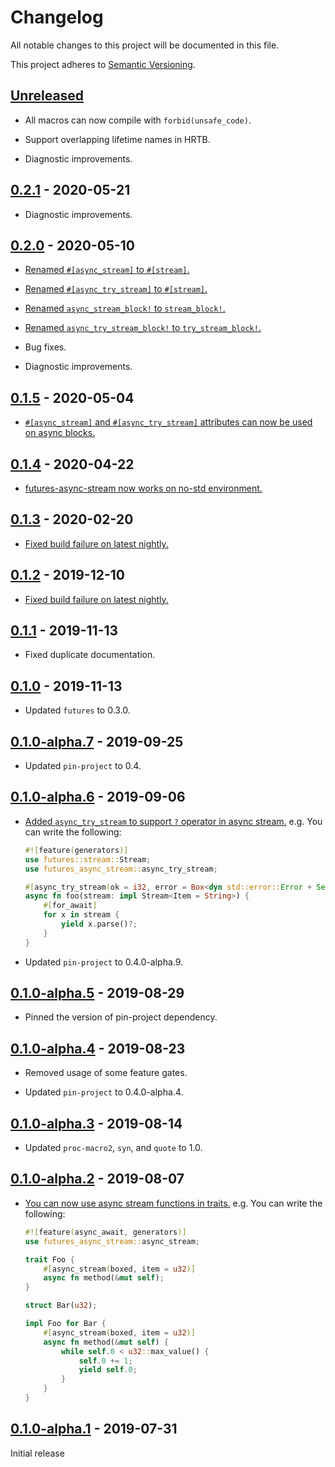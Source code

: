 # Changelog

All notable changes to this project will be documented in this file.

This project adheres to [Semantic Versioning](https://semver.org).

## [Unreleased]

* All macros can now compile with `forbid(unsafe_code)`.

* Support overlapping lifetime names in HRTB.

* Diagnostic improvements.

## [0.2.1] - 2020-05-21

* Diagnostic improvements.

## [0.2.0] - 2020-05-10

* [Renamed `#[async_stream]` to `#[stream]`.][45]

* [Renamed `#[async_try_stream]` to `#[stream]`.][45]

* [Renamed `async_stream_block!` to `stream_block!`.][45]

* [Renamed `async_try_stream_block!` to `try_stream_block!`.][45]

* Bug fixes.

* Diagnostic improvements.

[45]: https://github.com/taiki-e/futures-async-stream/pull/45

## [0.1.5] - 2020-05-04

* [`#[async_stream]` and `#[async_try_stream]` attributes can now be used on async blocks.][44]

[44]: https://github.com/taiki-e/futures-async-stream/pull/44

## [0.1.4] - 2020-04-22

* [futures-async-stream now works on no-std environment.][34]

[34]: https://github.com/taiki-e/futures-async-stream/pull/34

## [0.1.3] - 2020-02-20

* [Fixed build failure on latest nightly.][33]

[33]: https://github.com/taiki-e/futures-async-stream/pull/33

## [0.1.2] - 2019-12-10

* [Fixed build failure on latest nightly.][31]

[31]: https://github.com/taiki-e/futures-async-stream/pull/31

## [0.1.1] - 2019-11-13

* Fixed duplicate documentation.

## [0.1.0] - 2019-11-13

* Updated `futures` to 0.3.0.

## [0.1.0-alpha.7] - 2019-09-25

* Updated `pin-project` to 0.4.

## [0.1.0-alpha.6] - 2019-09-06

* [Added `async_try_stream` to support `?` operator in async stream.][15] e.g. You can write the following:

  ```rust
  #![feature(generators)]
  use futures::stream::Stream;
  use futures_async_stream::async_try_stream;

  #[async_try_stream(ok = i32, error = Box<dyn std::error::Error + Send + Sync>)]
  async fn foo(stream: impl Stream<Item = String>) {
      #[for_await]
      for x in stream {
          yield x.parse()?;
      }
  }
  ```

* Updated `pin-project` to 0.4.0-alpha.9.

[15]: https://github.com/taiki-e/futures-async-stream/pull/15

## [0.1.0-alpha.5] - 2019-08-29

* Pinned the version of pin-project dependency.

## [0.1.0-alpha.4] - 2019-08-23

* Removed usage of some feature gates.

* Updated `pin-project` to 0.4.0-alpha.4.

## [0.1.0-alpha.3] - 2019-08-14

* Updated `proc-macro2`, `syn`, and `quote` to 1.0.

## [0.1.0-alpha.2] - 2019-08-07

* [You can now use async stream functions in traits.][12] e.g. You can write the following:

  ```rust
  #![feature(async_await, generators)]
  use futures_async_stream::async_stream;

  trait Foo {
      #[async_stream(boxed, item = u32)]
      async fn method(&mut self);
  }

  struct Bar(u32);

  impl Foo for Bar {
      #[async_stream(boxed, item = u32)]
      async fn method(&mut self) {
          while self.0 < u32::max_value() {
              self.0 += 1;
              yield self.0;
          }
      }
  }
  ```

[12]: https://github.com/taiki-e/futures-async-stream/pull/12

## [0.1.0-alpha.1] - 2019-07-31

Initial release

[Unreleased]: https://github.com/taiki-e/futures-async-stream/compare/v0.2.1...HEAD
[0.2.1]: https://github.com/taiki-e/futures-async-stream/compare/v0.2.0...v0.2.1
[0.2.0]: https://github.com/taiki-e/futures-async-stream/compare/v0.1.5...v0.2.0
[0.1.5]: https://github.com/taiki-e/futures-async-stream/compare/v0.1.4...v0.1.5
[0.1.4]: https://github.com/taiki-e/futures-async-stream/compare/v0.1.3...v0.1.4
[0.1.3]: https://github.com/taiki-e/futures-async-stream/compare/v0.1.2...v0.1.3
[0.1.2]: https://github.com/taiki-e/futures-async-stream/compare/v0.1.1...v0.1.2
[0.1.1]: https://github.com/taiki-e/futures-async-stream/compare/v0.1.0...v0.1.1
[0.1.0]: https://github.com/taiki-e/futures-async-stream/compare/v0.1.0-alpha.7...v0.1.0
[0.1.0-alpha.7]: https://github.com/taiki-e/futures-async-stream/compare/v0.1.0-alpha.6...v0.1.0-alpha.7
[0.1.0-alpha.6]: https://github.com/taiki-e/futures-async-stream/compare/v0.1.0-alpha.5...v0.1.0-alpha.6
[0.1.0-alpha.5]: https://github.com/taiki-e/futures-async-stream/compare/v0.1.0-alpha.4...v0.1.0-alpha.5
[0.1.0-alpha.4]: https://github.com/taiki-e/futures-async-stream/compare/v0.1.0-alpha.3...v0.1.0-alpha.4
[0.1.0-alpha.3]: https://github.com/taiki-e/futures-async-stream/compare/v0.1.0-alpha.2...v0.1.0-alpha.3
[0.1.0-alpha.2]: https://github.com/taiki-e/futures-async-stream/compare/v0.1.0-alpha.1...v0.1.0-alpha.2
[0.1.0-alpha.1]: https://github.com/taiki-e/futures-async-stream/releases/tag/v0.1.0-alpha.1
